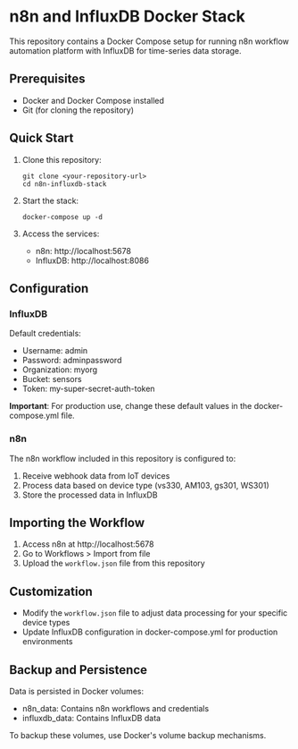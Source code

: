 # n8n and InfluxDB Docker Stack

This repository contains a Docker Compose setup for running n8n workflow automation platform with InfluxDB for time-series data storage.

## Prerequisites

- Docker and Docker Compose installed
- Git (for cloning the repository)

## Quick Start

1. Clone this repository:
   ```
   git clone <your-repository-url>
   cd n8n-influxdb-stack
   ```

2. Start the stack:
   ```
   docker-compose up -d
   ```

3. Access the services:
   - n8n: http://localhost:5678
   - InfluxDB: http://localhost:8086

## Configuration

### InfluxDB

Default credentials:
- Username: admin
- Password: adminpassword
- Organization: myorg
- Bucket: sensors
- Token: my-super-secret-auth-token

**Important**: For production use, change these default values in the docker-compose.yml file.

### n8n

The n8n workflow included in this repository is configured to:
1. Receive webhook data from IoT devices
2. Process data based on device type (vs330, AM103, gs301, WS301)
3. Store the processed data in InfluxDB

## Importing the Workflow

1. Access n8n at http://localhost:5678
2. Go to Workflows > Import from file
3. Upload the `workflow.json` file from this repository

## Customization

- Modify the `workflow.json` file to adjust data processing for your specific device types
- Update InfluxDB configuration in docker-compose.yml for production environments

## Backup and Persistence

Data is persisted in Docker volumes:
- n8n_data: Contains n8n workflows and credentials
- influxdb_data: Contains InfluxDB data

To backup these volumes, use Docker's volume backup mechanisms.
